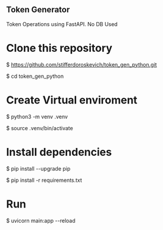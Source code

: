 ## Token Generator

Token Operations using FastAPI.
No DB Used

# Clone this repository
$ https://github.com/stifferdoroskevich/token_gen_python.git

$ cd token_gen_python

# Create Virtual enviroment
$ python3 -m venv .venv

$ source .venv/bin/activate

# Install dependencies
$ pip install --upgrade pip

$ pip install -r requirements.txt

# Run
$ uvicorn main:app --reload

